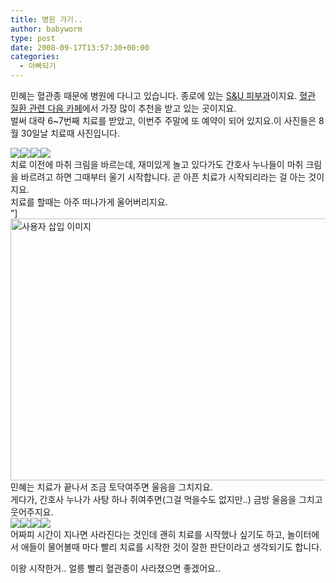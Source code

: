```yaml
---
title: 병원 가기..
author: babyworm
type: post
date: 2008-09-17T13:57:30+00:00
categories:
  - 아빠되기
---
```

민혜는 혈관종 때문에 병원에 다니고 있습니다. 종로에 있는 <A title="[http://www.allskin.co.kr/]로 이동합니다." href="http://www.allskin.co.kr/" target=_blank>S&U 피부과</A>이지요. <A title="[http://cafe.daum.net/hollosuky]로 이동합니다." href="http://cafe.daum.net/hollosuky" target=_blank>혈관 질환 관련 다음 카페</A>에서 가장 많이 추천을 받고 있는 곳이지요.<br>
벌써 대략 6~7번째 치료를 받았고, 이번주 주말에 또 예약이 되어 있지요.이 사진들은 8월 30일날 치료때 사진입니다.<br>

<img decoding="async" src="https://i0.wp.com/babyworm.net/wordpress/wp-content/uploads/1/jk360000000001.JPG?w=625"  data-recalc-dims="1" /><img decoding="async" src="https://i0.wp.com/babyworm.net/wordpress/wp-content/uploads/1/ik360000000000.JPG?w=625" class="aligncenter"  data-recalc-dims="1" /><img decoding="async" src="https://i0.wp.com/babyworm.net/wordpress/wp-content/uploads/1/jk360000000002.JPG?w=625"  data-recalc-dims="1" /><img decoding="async" src="https://i0.wp.com/babyworm.net/wordpress/wp-content/uploads/1/hk360000000004.JPG?w=625" class="aligncenter"  data-recalc-dims="1" /><br>
치료 이전에 마취 크림을 바르는데, 재미있게 놀고 있다가도 간호사 누나들이 마취 크림을 바르려고 하면 그때부터 울기 시작합니다. 곧 아픈 치료가 시작되리라는 걸 아는 것이지요.<br>
치료를 할때는 아주 떠나가게 울어버리지요.<br>
”]<img loading="lazy" decoding="async" src="https://i0.wp.com/babyworm.net/wordpress/wp-content/uploads/1/jk360000000003.JPG?resize=625%2C419" width="625" height="419" alt="사용자 삽입 이미지" data-recalc-dims="1" /><br>
민혜는 치료가 끝나서 조금 토닥여주면 울음을 그치지요.<br>
게다가, 간호사 누나가 사탕 하나 쥐여주면(그걸 먹을수도 없지만..) 금방 울음을 그치고 웃어주지요.<br>
<img decoding="async" src="https://i0.wp.com/babyworm.net/wordpress/wp-content/uploads/1/hk360000000005.JPG?w=400" class="aligncenter" data-recalc-dims="1" /><img decoding="async" src="https://i0.wp.com/babyworm.net/wordpress/wp-content/uploads/1/ik360000000001.JPG?w=400" class="aligncenter" data-recalc-dims="1" /><img decoding="async" src="https://i0.wp.com/babyworm.net/wordpress/wp-content/uploads/1/hk360000000006.JPG?w=400" class="aligncenter" data-recalc-dims="1" /><img decoding="async" src="https://i0.wp.com/babyworm.net/wordpress/wp-content/uploads/1/hk360000000003.JPG?w=400" class="aligncenter" data-recalc-dims="1" /><br>
어짜피 시간이 지나면 사라진다는 것인데 괜히 치료를 시작했나 싶기도 하고, 놀이터에서 애들이 물어볼때 마다 빨리 치료를 시작한 것이 잘한 판단이라고 생각되기도 합니다. 

이왕 시작한거.. 얼릉 빨리 혈관종이 사라졌으면 좋겠어요..
